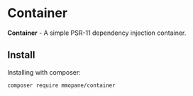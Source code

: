 # Container

**Container** - A simple PSR-11 dependency injection container.

## Install
Installing with composer:
```
composer require mmopane/container
```